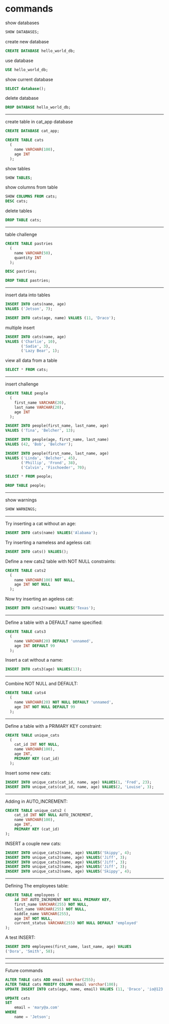 # commands

show databases
```sql
SHOW DATABASES;
```

create new database
```sql
CREATE DATABASE hello_world_db;
```

use database
```sql
USE hello_world_db;
```

show current database
```sql
SELECT database();
```

delete database
```sql
DROP DATABASE hello_world_db;
```
---

create table in cat_app database
```sql
CREATE DATABASE cat_app;
```
```sql
CREATE TABLE cats
  (
    name VARCHAR(100),
    age INT
  );
```

show tables
```sql
SHOW TABLES;
```

show columns from table
```sql
SHOW COLUMNS FROM cats;
DESC cats;
```

delete tables
```sql
DROP TABLE cats;
```
---

table challenge
```sql
CREATE TABLE pastries
  (
    name VARCHAR(50),
    quantity INT
  );
```
```sql
DESC pastries;
```
```sql
DROP TABLE pastries;
```
---

insert data into tables
```sql
INSERT INTO cats(name, age)
VALUES ('Jetson', 7);
```
```sql
INSERT INTO cats(age, name) VALUES (11, 'Draco');
```

multiple insert
```sql
INSERT INTO cats(name, age)
VALUES ('Charlie', 10),
       ('Sadie', 3),
       ('Lazy Bear', 1);
```

view all data from a table
```sql
SELECT * FROM cats;
```
---

insert challenge
```sql
CREATE TABLE people
  (
    first_name VARCHAR(20),
    last_name VARCHAR(20),
    age INT
  );
```
```sql
INSERT INTO people(first_name, last_name, age)
VALUES ('Tina', 'Belcher', 13);
```
```sql
INSERT INTO people(age, first_name, last_name)
VALUES (42, 'Bob', 'Belcher');
```
```sql
INSERT INTO people(first_name, last_name, age)
VALUES ('Linda', 'Belcher', 45),
       ('Phillip', 'Frond', 38),
       ('Calvin', 'Fischoeder', 70);
```
```sql
SELECT * FROM people;
```
```sql
DROP TABLE people;
```
---

show warnings
```sql
SHOW WARNINGS;
```
---

Try inserting a cat without an age:
```sql
INSERT INTO cats(name) VALUES('Alabama');
```

Try inserting a nameless and ageless cat:
```sql
INSERT INTO cats() VALUES();
```

Define a new cats2 table with NOT NULL constraints:
```sql
CREATE TABLE cats2
  (
    name VARCHAR(100) NOT NULL,
    age INT NOT NULL
  );
```

Now try inserting an ageless cat:
```sql
INSERT INTO cats2(name) VALUES('Texas');
```
---

Define a table with a DEFAULT name specified:
```sql
CREATE TABLE cats3
  (
    name VARCHAR(20) DEFAULT 'unnamed',
    age INT DEFAULT 99
  );
```

Insert a cat without a name:
```sql
INSERT INTO cats3(age) VALUES(13);
```
---

Combine NOT NULL and DEFAULT:
```sql
CREATE TABLE cats4
  (
    name VARCHAR(20) NOT NULL DEFAULT 'unnamed',
    age INT NOT NULL DEFAULT 99
  );
```
---

Define a table with a PRIMARY KEY constraint:
```sql
CREATE TABLE unique_cats
  (
    cat_id INT NOT NULL,
    name VARCHAR(100),
    age INT,
    PRIMARY KEY (cat_id)
  );
```

Insert some new cats:
```sql
INSERT INTO unique_cats(cat_id, name, age) VALUES(1, 'Fred', 23);
INSERT INTO unique_cats(cat_id, name, age) VALUES(2, 'Louise', 3);
```
---

Adding in AUTO_INCREMENT:
```sql
CREATE TABLE unique_cats2 (
    cat_id INT NOT NULL AUTO_INCREMENT,
    name VARCHAR(100),
    age INT,
    PRIMARY KEY (cat_id)
);
```

INSERT a couple new cats:
```sql
INSERT INTO unique_cats2(name, age) VALUES('Skippy', 4);
INSERT INTO unique_cats2(name, age) VALUES('Jiff', 3);
INSERT INTO unique_cats2(name, age) VALUES('Jiff', 3);
INSERT INTO unique_cats2(name, age) VALUES('Jiff', 3);
INSERT INTO unique_cats2(name, age) VALUES('Skippy', 4);
```
---

Defining The employees table:
```sql
CREATE TABLE employees (
    id INT AUTO_INCREMENT NOT NULL PRIMARY KEY,
    first_name VARCHAR(255) NOT NULL,
    last_name VARCHAR(255) NOT NULL,
    middle_name VARCHAR(255),
    age INT NOT NULL,
    current_status VARCHAR(255) NOT NULL DEFAULT 'employed'
);
```

A test INSERT:
```sql
INSERT INTO employees(first_name, last_name, age) VALUES
('Dora', 'Smith', 58);
```
---


---
Future commands
```sql
ALTER TABLE cats ADD email varchar(255);
ALTER TABLE cats MODIFY COLUMN email varchar(100);
UPDATE INSERT INTO cats(age, name, email) VALUES (11, 'Draco', 'io@123.com');

UPDATE cats 
SET 
    email = 'mary@a.com'
WHERE
    name = 'Jetson';
```
